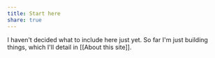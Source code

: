 ```yaml
---
title: Start here
share: true
---
```


I haven't decided what to include here just yet. So far I'm just building things, which I'll detail in [[About this site]].